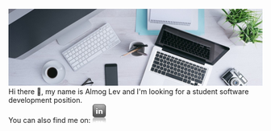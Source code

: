 ![](0.jpg)
Hi there 👋, my name is Almog Lev and I'm looking for a student software development position.  
You can also find me on:
[![Linkedin](linkedInIcon.png)](https://www.linkedin.com/in/almog-lev-2251131b1/)

<!--
**almoglev/almoglev** is a ✨ _special_ ✨ repository because its `README.md` (this file) appears on your GitHub profile.

Here are some ideas to get you started:

- 🔭 I’m currently working on ...
- 🌱 I’m currently learning ...
- 👯 I’m looking to collaborate on ...
- 🤔 I’m looking for help with ...
- 💬 Ask me about ...
- 📫 How to reach me: ...
- 😄 Pronouns: ...
- ⚡ Fun fact: ...
-->

